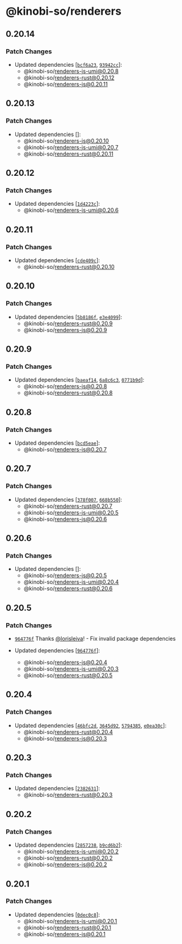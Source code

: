 # @kinobi-so/renderers

## 0.20.14

### Patch Changes

- Updated dependencies [[`bcf6a23`](https://github.com/kinobi-so/kinobi/commit/bcf6a23fa0e0d1f1a064ea6ddcfc9c092190a51f), [`93942cc`](https://github.com/kinobi-so/kinobi/commit/93942ccb8cb87d4f4ede1ef3e2398e10635dbaf2)]:
  - @kinobi-so/renderers-js-umi@0.20.8
  - @kinobi-so/renderers-rust@0.20.12
  - @kinobi-so/renderers-js@0.20.11

## 0.20.13

### Patch Changes

- Updated dependencies []:
  - @kinobi-so/renderers-js@0.20.10
  - @kinobi-so/renderers-js-umi@0.20.7
  - @kinobi-so/renderers-rust@0.20.11

## 0.20.12

### Patch Changes

- Updated dependencies [[`1d4223c`](https://github.com/kinobi-so/kinobi/commit/1d4223c601ca34884f3b6ab1dfc42a3296502af2)]:
  - @kinobi-so/renderers-js-umi@0.20.6

## 0.20.11

### Patch Changes

- Updated dependencies [[`cde409c`](https://github.com/kinobi-so/kinobi/commit/cde409c6132a66a27091bfb7025904e70b7689a4)]:
  - @kinobi-so/renderers-rust@0.20.10

## 0.20.10

### Patch Changes

- Updated dependencies [[`5b8186f`](https://github.com/kinobi-so/kinobi/commit/5b8186f0231e767bba7fa02a201eb7dcb87591a3), [`e3e4099`](https://github.com/kinobi-so/kinobi/commit/e3e4099e33b4d1dd9bc63e9c4997dc00426c8010)]:
  - @kinobi-so/renderers-rust@0.20.9
  - @kinobi-so/renderers-js@0.20.9

## 0.20.9

### Patch Changes

- Updated dependencies [[`baeaf14`](https://github.com/kinobi-so/kinobi/commit/baeaf1495ca592f6fdad7d10e9f0bed6f81888f1), [`6a8c6c3`](https://github.com/kinobi-so/kinobi/commit/6a8c6c3b4c8eddbbf126b864fefab104c8758010), [`0771b9d`](https://github.com/kinobi-so/kinobi/commit/0771b9d1c6447db85887831f921dbe92a2e0adfc)]:
  - @kinobi-so/renderers-js@0.20.8
  - @kinobi-so/renderers-rust@0.20.8

## 0.20.8

### Patch Changes

- Updated dependencies [[`bcd5eae`](https://github.com/kinobi-so/kinobi/commit/bcd5eaedf673432106e7cc72273e36f729cc8275)]:
  - @kinobi-so/renderers-js@0.20.7

## 0.20.7

### Patch Changes

- Updated dependencies [[`378f007`](https://github.com/kinobi-so/kinobi/commit/378f007345bda028e31cdd9d4e34ce8279257485), [`668b550`](https://github.com/kinobi-so/kinobi/commit/668b550aa2172c24ddb3b8751d91e67e94a93fa4)]:
  - @kinobi-so/renderers-rust@0.20.7
  - @kinobi-so/renderers-js-umi@0.20.5
  - @kinobi-so/renderers-js@0.20.6

## 0.20.6

### Patch Changes

- Updated dependencies []:
  - @kinobi-so/renderers-js@0.20.5
  - @kinobi-so/renderers-js-umi@0.20.4
  - @kinobi-so/renderers-rust@0.20.6

## 0.20.5

### Patch Changes

- [`964776f`](https://github.com/kinobi-so/kinobi/commit/964776fe73402c236d334032821013674c3b1a5e) Thanks [@lorisleiva](https://github.com/lorisleiva)! - Fix invalid package dependencies

- Updated dependencies [[`964776f`](https://github.com/kinobi-so/kinobi/commit/964776fe73402c236d334032821013674c3b1a5e)]:
  - @kinobi-so/renderers-js@0.20.4
  - @kinobi-so/renderers-js-umi@0.20.3
  - @kinobi-so/renderers-rust@0.20.5

## 0.20.4

### Patch Changes

- Updated dependencies [[`46bfc2d`](https://github.com/kinobi-so/kinobi/commit/46bfc2dd3609dc63e7d05e30dd1d196c9e8903cf), [`3645d92`](https://github.com/kinobi-so/kinobi/commit/3645d92845db3582b801f2a32f1c36e6b478b754), [`5794385`](https://github.com/kinobi-so/kinobi/commit/57943852a2cf3ba6552942d9787f82657d38fafb), [`e0ea30c`](https://github.com/kinobi-so/kinobi/commit/e0ea30c168bcdc1cb376cf8ca6bd4bb76778acf2)]:
  - @kinobi-so/renderers-rust@0.20.4
  - @kinobi-so/renderers-js@0.20.3

## 0.20.3

### Patch Changes

- Updated dependencies [[`2382631`](https://github.com/kinobi-so/kinobi/commit/238263129b61df67f010b47cd9229b2662eaccb2)]:
  - @kinobi-so/renderers-rust@0.20.3

## 0.20.2

### Patch Changes

- Updated dependencies [[`2857238`](https://github.com/kinobi-so/kinobi/commit/28572383c1f6f6968df88be61d49b41059475d94), [`b9cd6b2`](https://github.com/kinobi-so/kinobi/commit/b9cd6b29f4e5229512a7cc3dd28a6f6074dedd98)]:
  - @kinobi-so/renderers-js-umi@0.20.2
  - @kinobi-so/renderers-rust@0.20.2
  - @kinobi-so/renderers-js@0.20.2

## 0.20.1

### Patch Changes

- Updated dependencies [[`0dec0c8`](https://github.com/kinobi-so/kinobi/commit/0dec0c8fff5e80fafc964416058e4ddf1db2bda0)]:
  - @kinobi-so/renderers-js-umi@0.20.1
  - @kinobi-so/renderers-rust@0.20.1
  - @kinobi-so/renderers-js@0.20.1
